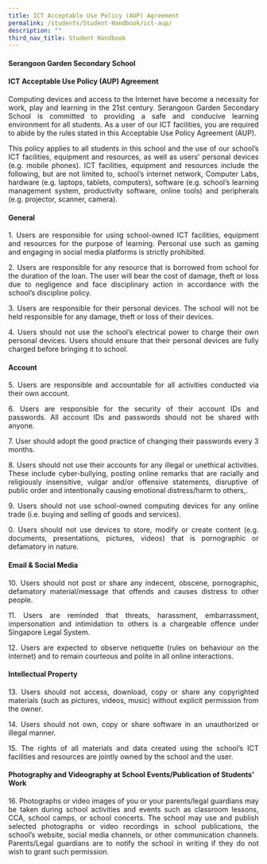 ```yaml
---
title: ICT Acceptable Use Policy (AUP) Agreement
permalink: /students/Student-Handbook/ict-aup/
description: ""
third_nav_title: Student Handbook
---
```

#### **Serangoon Garden Secondary School**

#### **ICT Acceptable Use Policy (AUP) Agreement** 

<p style="text-align: justify;"> Computing devices and access to the Internet have become a necessity for work, play and learning in the 21st century. Serangoon Garden Secondary School is committed to providing a safe and conducive learning environment for all students. As a user of our ICT facilities, you are required to abide by the rules stated in this Acceptable Use Policy Agreement (AUP). </p>

<p style="text-align: justify;"> This policy applies to all students in this school and the use of our school’s ICT facilities, equipment and resources, as well as users’ personal devices (e.g. mobile phones). ICT facilities, equipment and resources include the following, but are not limited to, school’s internet network, Computer Labs, hardware (e.g. laptops, tablets, computers), software (e.g. school’s learning management system, productivity software, online tools) and peripherals (e.g. projector, scanner, camera). </p>

#### **General**

<p style="text-align: justify;">1.  Users are responsible for using school-owned ICT facilities, equipment and resources for the purpose of learning. Personal use such as gaming and engaging in social media platforms is strictly prohibited.</p>
<p style="text-align: justify;">2.  Users are responsible for any resource that is borrowed from school for the duration of the loan. The user will bear the cost of damage, theft or loss due to negligence and face disciplinary action in accordance with the school’s discipline policy.</p>
<p style="text-align: justify;">3.  Users are responsible for their personal devices. The school will not be held responsible for any damage, theft or loss of their devices.</p>
<p style="text-align: justify;">4.  Users should not use the school’s electrical power to charge their own personal devices. Users should ensure that their personal devices are fully charged before bringing it to school.</p>

#### **Account**

<p style="text-align: justify;">5.  Users are responsible and accountable for all activities conducted via their own account.</p>
<p style="text-align: justify;">6.  Users are responsible for the security of their account IDs and passwords. All account IDs and passwords should not be shared with anyone.</p>
<p style="text-align: justify;">7.  User should adopt the good practice of changing their passwords every 3 months.</p>
<p style="text-align: justify;">8.  Users should not use their accounts for any illegal or unethical activities. These include cyber-bullying, posting online remarks that are racially and religiously insensitive, vulgar and/or offensive statements, disruptive of public order and intentionally causing emotional distress/harm to others,.</p>
<p style="text-align: justify;">9.  Users should not use school-owned computing devices for any online trade (i.e. buying and selling of goods and services).</p>
<p style="text-align: justify;">0.  Users should not use devices to store, modify or create content (e.g. documents, presentations, pictures, videos) that is pornographic or defamatory in nature.</p>

#### **Email & Social Media**

<p style="text-align: justify;">10.  Users should not post or share any indecent, obscene, pornographic, defamatory material/message that offends and causes distress to other people.</p>
<p style="text-align: justify;">11.  Users are reminded that threats, harassment, embarrassment, impersonation and intimidation to others is a chargeable offence under Singapore Legal System.</p>
<p style="text-align: justify;">12.  Users are expected to observe netiquette (rules on behaviour on the internet) and to remain courteous and polite in all online interactions.</p>

#### **Intellectual Property**

<p style="text-align: justify;">13.  Users should not access, download, copy or share any copyrighted materials (such as pictures, videos, music) without explicit permission from the owner.</p>
<p style="text-align: justify;">14.  Users should not own, copy or share software in an unauthorized or illegal manner.</p>
<p style="text-align: justify;">15.  The rights of all materials and data created using the school’s ICT facilities and resources are jointly owned by the school and the user.</p>

#### **Photography and Videography at School Events/Publication of Students’ Work**

<p style="text-align: justify;">16.  Photographs or video images of you or your parents/legal guardians may be taken during school activities and events such as classroom lessons, CCA, school camps, or school concerts. The school may use and publish selected photographs or video recordings in school publications, the school’s website, social media channels, or other communication channels. Parents/Legal guardians are to notify the school in writing if they do not wish to grant such permission.</p>